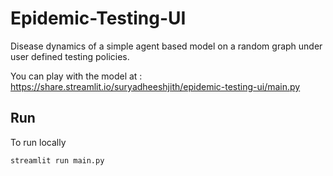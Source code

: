 # Epidemic-Testing-UI

Disease dynamics of a simple agent based model on a random graph under user defined testing policies. 

You can play with the model at : https://share.streamlit.io/suryadheeshjith/epidemic-testing-ui/main.py

## Run

To run locally

    streamlit run main.py
